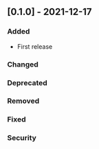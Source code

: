 ## [0.1.0] - 2021-12-17
### Added
- First release

### Changed
### Deprecated
### Removed
### Fixed
### Security